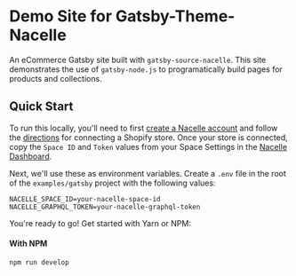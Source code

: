 # Demo Site for Gatsby-Theme-Nacelle

An eCommerce Gatsby site built with `gatsby-source-nacelle`. This site demonstrates the use of `gatsby-node.js` to programatically build pages for products and collections.

## Quick Start

To run this locally, you'll need to first [create a Nacelle account](https://dashboard.getnacelle.com/) and follow the [directions](https://docs.getnacelle.com/getting-started.html#configure-your-shopify-account) for connecting a Shopify store. Once your store is connected, copy the `Space ID` and `Token` values from your Space Settings in the [Nacelle Dashboard](https://dashboard.getnacelle.com/).

Next, we'll use these as environment variables. Create a `.env` file in the root of the `examples/gatsby` project with the following values:

```dotenv
NACELLE_SPACE_ID=your-nacelle-space-id
NACELLE_GRAPHQL_TOKEN=your-nacelle-graphql-token
```

You're ready to go! Get started with Yarn or NPM:

#### With NPM

```shell
npm run develop
```
